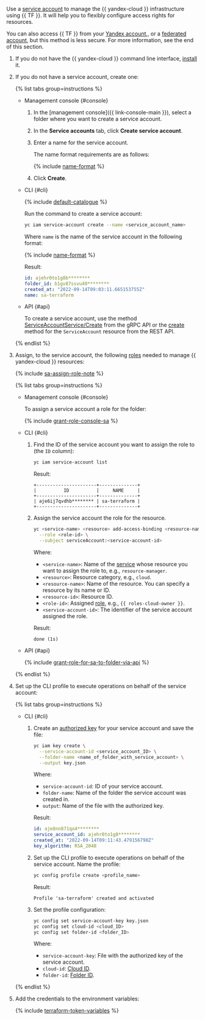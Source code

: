Use a [service account](../iam/concepts/users/service-accounts.md) to manage the {{ yandex-cloud }} infrastructure using {{ TF }}. It will help you to flexibly configure access rights for resources.

You can also access {{ TF }} from your [Yandex account](../iam/concepts/index.md#passport),, or a [federated account](../iam/concepts/index.md#saml-federation), but this method is less secure. For more information, see the end of this section.

1. If you do not have the {{ yandex-cloud }} command line interface, [install](../cli/quickstart.md#install) it.
1. If you do not have a service account, create one:

   {% list tabs group=instructions %}

   - Management console {#console}

      1. In the [management console]({{ link-console-main }}), select a folder where you want to create a service account.
      1. In the **Service accounts** tab, click **Create service account**.
      1. Enter a name for the service account.

         The name format requirements are as follows:

         {% include [name-format](../_includes/name-format.md) %}

      1. Click **Create**.

   - CLI {#cli}

      {% include [default-catalogue](../_includes/default-catalogue.md) %}

      Run the command to create a service account:

      ```bash
      yc iam service-account create --name <service_account_name>
      ```

      Where `name` is the name of the service account in the following format:

      {% include [name-format](../_includes/name-format.md) %}

      Result:

      ```yaml
      id: ajehr0to1g8b********
      folder_id: b1gv87ssvu49********
      created_at: "2022-09-14T09:03:11.665153755Z"
      name: sa-terraform
      ```

   - API {#api}

      To create a service account, use the method [ServiceAccountService/Create](../iam/api-ref/grpc/service_account_service.md#Create) from the gRPC API or the [create](../iam/api-ref/ServiceAccount/create.md) method for the `ServiceAccount` resource from the REST API.

   {% endlist %}

1. Assign, to the service account, the following [roles](../iam/concepts/access-control/roles.md) needed to manage {{ yandex-cloud }} resources:

   {% include [sa-assign-role-note](../_includes/sa-assign-role-note.md) %}

   {% list tabs group=instructions %}

   - Management console {#console}

      To assign a service account a role for the folder:

      {% include [grant-role-console-sa](../_includes/grant-role-console-sa.md) %}

   - CLI {#cli}

      1. Find the ID of the service account you want to assign the role to (the `ID` column):

         ```bash
         yc iam service-account list
         ```

         Result:

         ```text
         +----------------------+--------------+
         |          ID          |     NAME     |
         +----------------------+--------------+
         | aje6ij7qvdhb******** | sa-terraform |
         +----------------------+--------------+
         ```

      1. Assign the service account the role for the resource.

         ```bash
         yc <service-name> <resource> add-access-binding <resource-name>|<resource-id> \
           --role <role-id> \
           --subject serviceAccount:<service-account-id>
         ```

         Where:
         * `<service-name>`: Name of the [service](../cli/cli-ref/index.md#service-manage) whose resource you want to assign the role to, e.g., `resource-manager`.
         * `<resource>`: Resource category, e.g., `cloud`.
         * `<resource-name>`: Name of the resource. You can specify a resource by its name or ID.
         * `<resource-id>`: Resource ID.
         * `<role-id>`: Assigned [role](../iam/concepts/access-control/roles.md), e.g., `{{ roles-cloud-owner }}`.
         * `<service-account-id>`: The identifier of the service account assigned the role.

         Result:

         ```text
         done (1s)
         ```

   - API {#api}

      {% include [grant-role-for-sa-to-folder-via-api](../_includes/iam/grant-role-for-sa-to-folder-via-api.md) %}

   {% endlist %}

1. Set up the CLI profile to execute operations on behalf of the service account:

   {% list tabs group=instructions %}

   - CLI {#cli}

      1. Create an [authorized key](../iam/concepts/authorization/key.md) for your service account and save the file:

         ```bash
         yc iam key create \
           --service-account-id <service_account_ID> \
           --folder-name <name_of_folder_with_service_account> \
           --output key.json
         ```

         Where:
         * `service-account-id`: ID of your service account.
         * `folder-name`: Name of the folder the service account was created in.
         * `output`: Name of the file with the authorized key.

         Result:

         ```yaml
         id: aje8nn871qo4********
         service_account_id: ajehr0to1g8********
         created_at: "2022-09-14T09:11:43.479156798Z"
         key_algorithm: RSA_2048
         ```

      1. Set up the CLI profile to execute operations on behalf of the service account. Name the profile:

         ```bash
         yc config profile create <profile_name>
         ```

         Result:

         ```text
         Profile 'sa-terraform' created and activated
         ```

      1. Set the profile configuration:

         ```bash
         yc config set service-account-key key.json
         yc config set cloud-id <cloud_ID>
         yc config set folder-id <folder_ID>
         ```

         Where:
         * `service-account-key`: File with the authorized key of the service account.
         * `cloud-id`: [Cloud ID](../resource-manager/operations/cloud/get-id.md).
         * `folder-id`: [Folder ID](../resource-manager/operations/folder/get-id.md).

   {% endlist %}

1. Add the credentials to the environment variables:

   {% include [terraform-token-variables](../_includes/terraform-token-variables.md) %}
